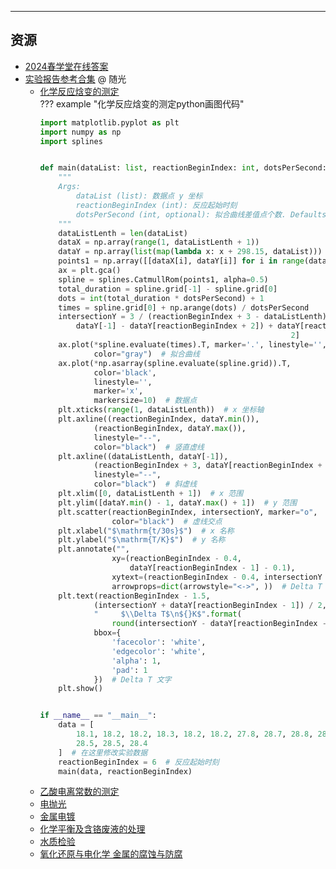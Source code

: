 

---

## 资源 
- [2024春学堂在线答案](https://lz.qaiu.top/parser?url=https://cqu-openlib.lanzout.com/iCm1e1w6nbnc)  
- [实验报告参考合集](https://lz.qaiu.top/parser?url=https://cqu-openlib.lanzouh.com/idhKz1uoy2da) @ 随光  
    - [化学反应焓变的测定](https://lz.qaiu.top/parser?url=https://cqu-openlib.lanzouh.com/iF0U01uoy56b)  
    ??? example "化学反应焓变的测定python画图代码"
        ```python
        import matplotlib.pyplot as plt
        import numpy as np
        import splines


        def main(dataList: list, reactionBeginIndex: int, dotsPerSecond: int = 300):
            """
            Args:
                dataList (list): 数据点 y 坐标
                reactionBeginIndex (int): 反应起始时刻
                dotsPerSecond (int, optional): 拟合曲线差值点个数. Defaults to 300.
            """
            dataListLenth = len(dataList)
            dataX = np.array(range(1, dataListLenth + 1))
            dataY = np.array(list(map(lambda x: x + 298.15, dataList)))
            points1 = np.array([[dataX[i], dataY[i]] for i in range(dataListLenth)])
            ax = plt.gca()
            spline = splines.CatmullRom(points1, alpha=0.5)
            total_duration = spline.grid[-1] - spline.grid[0]
            dots = int(total_duration * dotsPerSecond) + 1
            times = spline.grid[0] + np.arange(dots) / dotsPerSecond
            intersectionY = 3 / (reactionBeginIndex + 3 - dataListLenth) * (
                dataY[-1] - dataY[reactionBeginIndex + 2]) + dataY[reactionBeginIndex +
                                                                2]
            ax.plot(*spline.evaluate(times).T, marker='.', linestyle='',
                    color="gray")  # 拟合曲线
            ax.plot(*np.asarray(spline.evaluate(spline.grid)).T,
                    color='black',
                    linestyle='',
                    marker='x',
                    markersize=10)  # 数据点
            plt.xticks(range(1, dataListLenth))  # x 坐标轴
            plt.axline((reactionBeginIndex, dataY.min()),
                    (reactionBeginIndex, dataY.max()),
                    linestyle="--",
                    color="black")  # 竖直虚线
            plt.axline((dataListLenth, dataY[-1]),
                    (reactionBeginIndex + 3, dataY[reactionBeginIndex + 2]),
                    linestyle="--",
                    color="black")  # 斜虚线
            plt.xlim([0, dataListLenth + 1])  # x 范围
            plt.ylim([dataY.min() - 1, dataY.max() + 1])  # y 范围
            plt.scatter(reactionBeginIndex, intersectionY, marker="o",
                        color="black")  # 虚线交点
            plt.xlabel("$\mathrm{t/30s}$")  # x 名称
            plt.ylabel("$\mathrm{T/K}$")  # y 名称
            plt.annotate("",
                        xy=(reactionBeginIndex - 0.4,
                            dataY[reactionBeginIndex - 1] - 0.1),
                        xytext=(reactionBeginIndex - 0.4, intersectionY + 0.1),
                        arrowprops=dict(arrowstyle="<->", ))  # Delta T 箭头
            plt.text(reactionBeginIndex - 1.5,
                    (intersectionY + dataY[reactionBeginIndex - 1]) / 2,
                    "     $\\Delta T$\n${}K$".format(
                        round(intersectionY - dataY[reactionBeginIndex - 1], 1)),
                    bbox={
                        'facecolor': 'white',
                        'edgecolor': 'white',
                        'alpha': 1,
                        'pad': 1
                    })  # Delta T 文字
            plt.show()


        if __name__ == "__main__":
            data = [
                18.1, 18.2, 18.2, 18.3, 18.2, 18.2, 27.8, 28.7, 28.8, 28.7, 28.7, 28.6,
                28.5, 28.5, 28.4
            ]  # 在这里修改实验数据
            reactionBeginIndex = 6  # 反应起始时刻
            main(data, reactionBeginIndex)
        ```
    - [乙酸电离常数的测定](https://lz.qaiu.top/parser?url=https://cqu-openlib.lanzouh.com/iPIWz1uoy4wb)  
    - [电抛光](https://lz.qaiu.top/parser?url=https://cqu-openlib.lanzouh.com/ilQcM1uoy7da)  
    - [金属电镀](https://lz.qaiu.top/parser?url=https://cqu-openlib.lanzouh.com/i5hbk1uoy7zc)  
    - [化学平衡及含铬废液的处理](https://lz.qaiu.top/parser?url=https://cqu-openlib.lanzouh.com/if0h71uoy5mh)  
    - [水质检验](https://lz.qaiu.top/parser?url=https://cqu-openlib.lanzouh.com/iAKju1uoy6ta)  
    - [氧化还原与电化学 金属的腐蚀与防腐](https://lz.qaiu.top/parser?url=https://cqu-openlib.lanzouh.com/iLiki1uoy63e)  